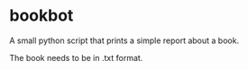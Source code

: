 # bookbot

A small python script that prints a simple report about a book.

The book needs to be in .txt format.
